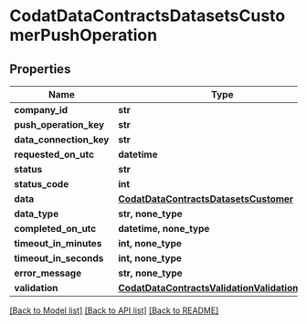 # CodatDataContractsDatasetsCustomerPushOperation


## Properties
Name | Type | Description | Notes
------------ | ------------- | ------------- | -------------
**company_id** | **str** |  | 
**push_operation_key** | **str** |  | 
**data_connection_key** | **str** |  | 
**requested_on_utc** | **datetime** |  | 
**status** | **str** |  | 
**status_code** | **int** |  | 
**data** | [**CodatDataContractsDatasetsCustomer**](CodatDataContractsDatasetsCustomer.md) |  | [optional] 
**data_type** | **str, none_type** |  | [optional] 
**completed_on_utc** | **datetime, none_type** |  | [optional] 
**timeout_in_minutes** | **int, none_type** |  | [optional] 
**timeout_in_seconds** | **int, none_type** |  | [optional] 
**error_message** | **str, none_type** |  | [optional] 
**validation** | [**CodatDataContractsValidationValidationResult**](CodatDataContractsValidationValidationResult.md) |  | [optional] 

[[Back to Model list]](../README.md#documentation-for-models) [[Back to API list]](../README.md#documentation-for-api-endpoints) [[Back to README]](../README.md)


